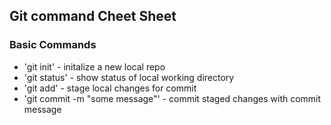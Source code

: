 ## Git command Cheet Sheet

### Basic Commands

* 'git init' - initalize a new local repo
* 'git status' - show status of local working directory
* 'git add' - stage local changes for commit
* 'git commit -m "some message"' - commit staged changes with commit message
